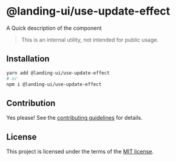 # @landing-ui/use-update-effect

A Quick description of the component

> This is an internal utility, not intended for public usage.

## Installation

```sh
yarn add @landing-ui/use-update-effect
# or
npm i @landing-ui/use-update-effect
```

## Contribution

Yes please! See the
[contributing guidelines](https://github.com/PanagiotisPitsikoulis/landing.ui/blob/master/CONTRIBUTING.md)
for details.

## License

This project is licensed under the terms of the
[MIT license](https://github.com/PanagiotisPitsikoulis/landing.ui/blob/master/LICENSE).
